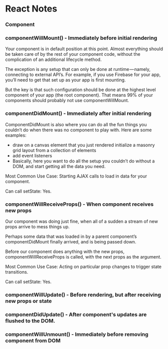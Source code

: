 # React Notes

### Component

### componentWillMount() - Immediately before initial rendering

Your component is in default position at this point. Almost everything should be taken care of by the rest of your component code, without the complication of an additional lifecycle method.

The exception is any setup that can only be done at runtime — namely, connecting to external API’s. For example, if you use Firebase for your app, you’ll need to get that set up as your app is first mounting.

But the key is that such configuration should be done at the highest level component of your app (the root component). That means 99% of your components should probably not use componentWillMount.


### componentDidMount() - Immediately after initial rendering

ComponentDidMount is also where you can do all the fun things you couldn’t do when there was no component to play with. Here are some examples:
* draw on a canvas element that you just rendered
initialize a masonry grid layout from a collection of elements
* add event listeners
* Basically, here you want to do all the setup you couldn’t do without a DOM, and start getting all the data you need.

Most Common Use Case: Starting AJAX calls to load in data for your component.

Can call setState: Yes.

### componentWillReceiveProps() - When component receives new props

Our component was doing just fine, when all of a sudden a stream of new props arrive to mess things up.

Perhaps some data that was loaded in by a parent component’s componentDidMount finally arrived, and is being passed down.

Before our component does anything with the new props, componentWillReceiveProps is called, with the next props as the argument.

Most Common Use Case: Acting on particular prop changes to trigger state transitions.

Can call setState: Yes.


### componentWillUpdate() - Before rendering, but after receiving new props or state

### componentDidUpdate() - After component's updates are flushed to the DOM.

### componentWillUnmount() - Immediately before removing component from DOM

